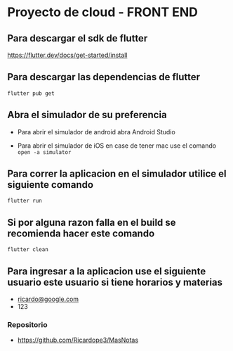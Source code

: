 # Proyecto de cloud - FRONT END

## Para descargar el sdk de flutter
https://flutter.dev/docs/get-started/install

## Para descargar las dependencias de flutter
```flutter pub get```

## Abra el simulador de su preferencia

* Para abrir el simulador de android abra Android Studio

* Para abrir el simulador de iOS en case de tener mac use el comando ```open -a simulator```

## Para correr la aplicacion en el simulador utilice el siguiente comando
```flutter run```

## Si por alguna razon falla en el build se recomienda hacer este comando
`flutter clean`

## Para ingresar a la aplicacion use el siguiente usuario este usuario si tiene horarios y materias

* ricardo@google.com
* 123

### Repositorio
* https://github.com/Ricardope3/MasNotas

